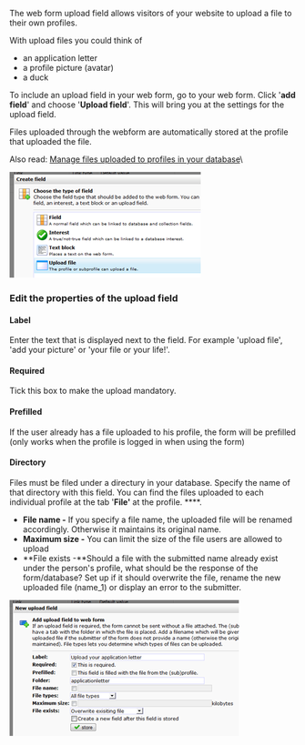 The web form upload field allows visitors of your website to upload a
file to their own profiles.

With upload files you could think of

-   an application letter
-   a profile picture (avatar)
-   a duck

To include an upload field in your web form, go to your web form. Click
'**add field**' and choose '**Upload field**'. This will bring you at
the settings for the upload field.

Files uploaded through the webform are automatically stored at the
profile that uploaded the file.

Also read: [Manage files uploaded to profiles in your
database](./manage-files-uploaded-to-profiles-in-your-database)\

![add upload field](images/adduploadfield.png)

### Edit the properties of the upload field

#### Label

Enter the text that is displayed next to the field. For example 'upload
file', 'add your picture' or 'your file or your life!'.

#### Required

Tick this box to make the upload mandatory.

#### Prefilled

If the user already has a file uploaded to his profile, the form will be
prefilled (only works when the profile is logged in when using the form)

#### Directory

Files must be filed under a directury in your database. Specify the name
of that directory with this field. You can find the files uploaded to
each individual profile at the tab '**File'** at the profile. ****.

-   **File name -** If you specify a file name, the uploaded file will
    be renamed accordingly. Otherwise it maintains its original name.
-   **Maximum size -** You can limit the size of the file users are
    allowed to upload
-   **File exists -**Should a file with the submitted name already exist
    under the person's profile, what should be the response of the
    form/database? Set up if it should overwrite the file, rename the
    new uploaded file (name\_1) or display an error to the submitter.

![Edit the properties of the upload field](images/edituploadfield.png)
